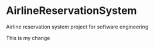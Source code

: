 # AirlineReservationSystem
Airline reservation system project for software engineering

This is my change